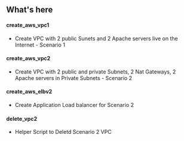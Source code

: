 ## What's here 
#### create_aws_vpc1 
- Create VPC with 2 public Sunets and 2 Apache servers live on the Internet  - Scenario 1
#### create_aws_vpc2 
- Create VPC with 2 public and  private Subnets, 2 Nat Gateways, 2 Apache servers in Private Subnets - Scenario 2
#### create_aws_elbv2
- Create Application Load balancer for Scenario 2
#### delete_vpc2 
- Helper Script to Deletd Scenario 2 VPC
